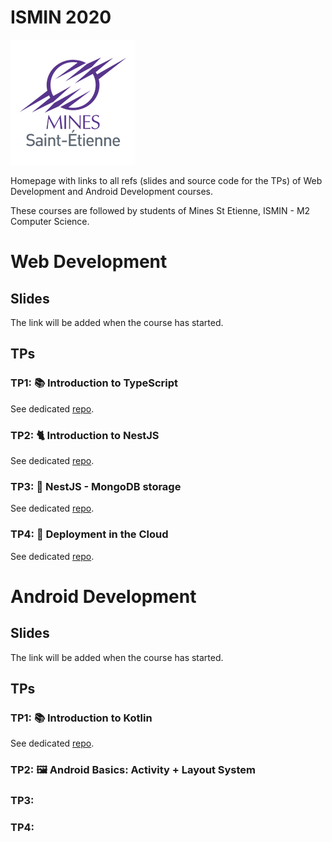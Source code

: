 # ISMIN 2020



![](./logo.png)

Homepage with links to all refs (slides and source code for the TPs) of Web Development and Android Development courses.

These courses are followed by students of Mines St Etienne, ISMIN - M2 Computer Science.      

# Web Development 

## Slides

The link will be added when the course has started.

## TPs

### TP1: 📚 Introduction to TypeScript

See dedicated [repo](https://github.com/gaetanmaisse/ismin-web-2020-tp1).

### TP2: 🐈 Introduction to NestJS

See dedicated [repo](https://github.com/gaetanmaisse/ismin-web-2020-tp2).

### TP3: 🍃 NestJS - MongoDB storage

See dedicated [repo](https://github.com/gaetanmaisse/ismin-web-2020-tp3).

### TP4: 🚀 Deployment in the Cloud

See dedicated [repo](https://github.com/gaetanmaisse/ismin-web-2020-tp4).



# Android Development 

## Slides

The link will be added when the course has started.

## TPs


### TP1: 📚 Introduction to Kotlin

See dedicated [repo](https://github.com/gaetanmaisse/ismin-android-2020-tp1).

### TP2: 🖼 Android Basics: Activity + Layout System


### TP3: 


### TP4: 


